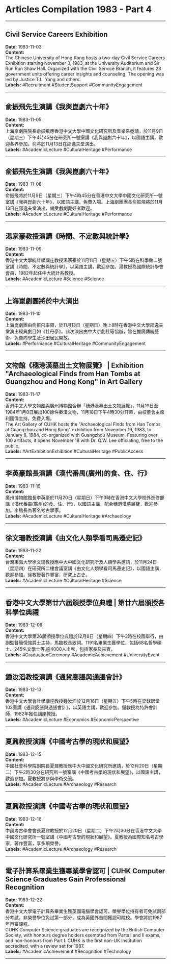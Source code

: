 # Articles Compilation 1983 - Part 4

---

## Civil Service Careers Exhibition  
**Date:** 1983-11-03  
**Content:**  
The Chinese University of Hong Kong hosts a two-day Civil Service Careers Exhibition starting November 3, 1983, at the University Auditorium and Sir Run Run Shaw Hall. Organized with the Civil Service Branch, it features 23 government units offering career insights and counseling. The opening was led by Justice T.L. Yang and others.  
**Labels:** #Recruitment #StudentSupport #CommunityEngagement  

---

## 俞振飛先生演講《我與崑劇六十年》  
**Date:** 1983-11-05  
**Content:**  
上海京劇院院長俞振飛應香港中文大學中國文化研究所及音樂系邀請，於11月9日（星期三）下午4時45分在研究所一號室講《我與崑劇六十年》，以國語主講，歡迎各界參加。俞將於11月13日在邵逸夫堂演出。  
**Labels:** #AcademicLecture #CulturalHeritage #Performance  

---

## 俞振飛先生演講《我與崑劇六十年》  
**Date:** 1983-11-08  
**Content:**  
俞振飛將於11月9日（星期三）下午4時45分在香港中文大學中國文化研究所一號室講《我與崑劇六十年》，以國語主講，免費入場。上海劇團團長俞振飛將於11月13日在邵逸夫堂演出，備受戲劇愛好者歡迎。  
**Labels:** #AcademicLecture #CulturalHeritage #Performance  

---

## 湯家豪教授演講《時間、不定數與統計學》  
**Date:** 1983-11-09  
**Content:**  
香港中文大學統計學講座教授湯家豪於11月11日（星期五）下午5時在科學館二號室講《時間、不定數與統計學》，以英語主講，歡迎參加。湯教授為國際統計學會會員，1982年起任中大統計系教授。  
**Labels:** #AcademicLecture #Science #Science  

---

## 上海崑劇團將於中大演出  
**Date:** 1983-11-10  
**Content:**  
上海崑劇團由俞振飛率領，於11月13日（星期日）晚上8時在香港中文大學邵逸夫堂演出經典劇目如《牡丹亭》。此次演出由中大京劇社等協辦，旨在推廣傳統藝術，免費向學生及沙田居民開放。  
**Labels:** #Performance #CulturalHeritage #CommunityEngagement  

---

## 文物館《穗港漢墓出土文物展覽》 | Exhibition "Archaeological Finds from Han Tombs at Guangzhou and Hong Kong" in Art Gallery  
**Date:** 1983-11-17  
**Content:**  
香港中文大學文物館與廣州博物館合辦「穗港漢墓出土文物展覽」，11月19日至1984年1月8日展出100餘件秦漢文物，11月18日下午4時30分开幕，由校董會主席利國偉主持，免費入場。  
The Art Gallery of CUHK hosts the "Archaeological Finds from Han Tombs at Guangzhou and Hong Kong" exhibition from November 19, 1983, to January 8, 1984, co-organized with Guangzhou Museum. Featuring over 100 artifacts, it opens November 18 with Dr. Q.W. Lee officiating, free to the public.  
**Labels:** #ArtExhibitionExhibition #CulturalHeritage #PublicAccess  

---

## 李英豪館長演講《漢代番禺(廣州)的食、住、行》  
**Date:** 1983-11-19  
**Content:**  
廣州博物館館長李英豪於11月20日（星期日）下午3時在香港中文大學校外進修部講《漢代番禺(廣州)的食、住、行》，以國語主講，配合穗港漢墓展覽，歡迎參加。李館長為著名考古學家。  
**Labels:** #AcademicLecture #CulturalHeritage #Archaeology  

---

## 徐文珊教授演講《由文化人類學看司馬遷史記》  
**Date:** 1983-11-22  
**Content:**  
台灣東海大學徐文珊教授應中大中國文化研究所及人類學系邀請，於11月24日（星期四）在研究所二樓會議室講《由文化人類學看司馬遷史記》，以國語主講，歡迎參加。徐教授著作豐富，研究上古史。  
**Labels:** #AcademicLecture #CulturalHeritage #Science  

---

## 香港中文大學第廿六屆頒授學位典禮 | 第廿六屆頒授各科學位典禮  
**Date:** 1983-12-06  
**Content:**  
香港中文大學第26屆頒授學位典禮於12月8日（星期四）下午3時在校園舉行，由副監督簡悅強爵士主持，馬臨校長致詞。1191名畢業生獲學位，包括68名哲學碩士、245名文學士等,逾4000人出席，包括家長及來賓。  
**Labels:** #GraduationCeremony #AcademicAchievement #UniversityEvent  

---

## 鍾汝滔教授演講《通貨膨脹與通脹會計》  
**Date:** 1983-12-13  
**Content:**  
香港中文大學會計學講座教授鍾汝滔於12月16日（星期五）下午5時在梁銶琚堂103室講《通貨膨脹與通脹會計》，以英語主講，歡迎參加。鍾教授為特許會計師，1982年獲任講座教授。  
**Labels:** #AcademicLecture #Economics #EconomicPerspective  

---

## 夏鼐教授演講《中國考古學的現狀和展望》  
**Date:** 1983-12-15  
**Content:**  
中國社會科學院副院長夏鼐教授應中大中國文化研究所邀請，於12月20日（星期二）下午2時30分在研究所一號室講《中國考古學的現狀和展望》，以國語主講，歡迎參加。夏教授將參與學術交流。  
**Labels:** #AcademicLecture #Archaeology #Research  

---

## 夏鼐教授演講《中國考古學的現狀和展望》  
**Date:** 1983-12-16  
**Content:**  
中國考古學會會長夏鼐教授於12月20日（星期二）下午2時30分在香港中文大學中國文化研究所一號室講《中國考古學的現狀和展望》。夏教授為國際知名考古學家，著作豐富，享多項榮譽。  
**Labels:** #AcademicLecture #Archaeology #Research  

---

## 電子計算系畢業生獲專業學會認可 | CUHK Computer Science Graduates Gain Professional Recognition  
**Date:** 1983-12-22  
**Content:**  
香港中文大學電子計算系畢業生獲英國電腦學會認可，榮譽學位持有者可免試兩部分考試，非榮譽學位免試第一部分，成為英國外首間獲認可院校。學會將於1987年再審課程。  
CUHK Computer Science graduates are recognized by the British Computer Society, with honours degree holders exempted from Parts I and II exams, and non-honours from Part I. CUHK is the first non-UK institution accredited, with a review set for 1987.  
**Labels:** #AcademicAchievement #Recognition #Technology  

---
